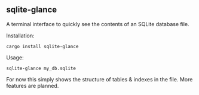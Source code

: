 ## sqlite-glance

A terminal interface to quickly see the contents of an SQLite database file.

Installation:

```
cargo install sqlite-glance
```

Usage:

```
sqlite-glance my_db.sqlite
```

For now this simply shows the structure of tables & indexes in the file.
More features are planned.
